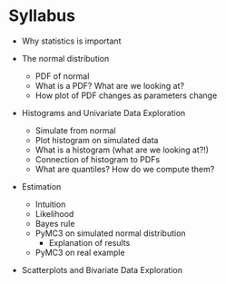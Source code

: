 # Syllabus

* Why statistics is important

* The normal distribution
	* PDF of normal
	* What is a PDF? What are we looking at?
	* How plot of PDF changes as parameters change

* Histograms and Univariate Data Exploration
	* Simulate from normal
	* Plot histogram on simulated data
	* What is a histogram (what are we looking at?!)
	* Connection of histogram to PDFs
	* What are quantiles? How do we compute them?

* Estimation
	* Intuition
	* Likelihood
	* Bayes rule
	* PyMC3 on simulated normal distribution
		* Explanation of results
	* PyMC3 on real example

* Scatterplots and Bivariate Data Exploration